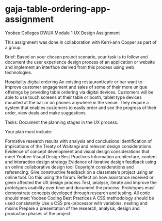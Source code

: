 # gaja-table-ordering-app-assignment
Yoobee Colleges DWUX Module 1 UX Design Assignment

This assignment was done in collaboration with Kerri-ann Cooper as part of a group.

Brief: Based on your chosen project scenario, your task is to follow and document the user experience design process of an application or website and implement an interface derived from this process using web technologies.

Hospitality digital ordering An existing restaurant/cafe or bar want to improve customer engagement and sales of some of their more unique offerings by providing table ordering via digital devices. Customers will be able to use touch screens at their table or booth, tablet type devices mounted at the bar or on phones anywhere in the venue. They require a system that enables customers to easily order and see the progress of their order, view deals and make suggestions.

Tasks: Document the planning stages in the UX process.

Your plan must include:

Formative research results with analysis and conclusions
Identification of implications of the Treaty of Waitangi and relevant design considerations
Evidence of concept development and visual design considerations that meet Yoobee Visual Design Best Practices
Information architecture, content and interaction design strategy
Evidence of iterative design feedback using an online collaborative design tool
Copyright considerations and referencing.
Give constructive feedback on a classmate's project using an online tool. Do this using the forum.
Reflect on how assistance received or given affected the UX design process
Test, analyse, iterate and improve the prototypes usability over time and document the process. Prototypes must demonstrate concepts developed through research and testing.
All code should meet Yoobee Coding Best Practices
A CSS methodology should be used consistently
Use a CSS pre-processor with variables, nesting and mixins
Prepare a presentation of the research, analysis, design and production phases of the project.
